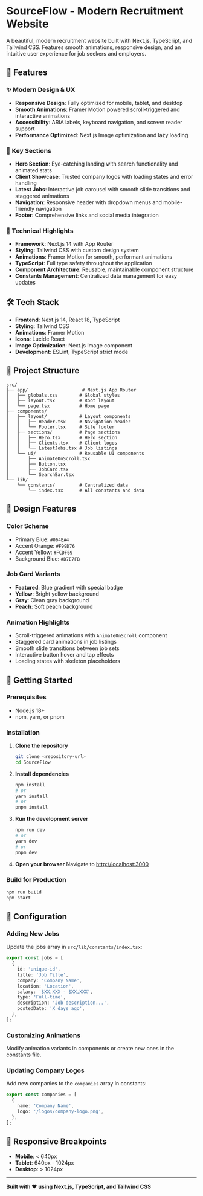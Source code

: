 # SourceFlow - Modern Recruitment Website

A beautiful, modern recruitment website built with Next.js, TypeScript, and Tailwind CSS. Features smooth animations, responsive design, and an intuitive user experience for job seekers and employers.

## 🚀 Features

### ✨ **Modern Design & UX**

- **Responsive Design**: Fully optimized for mobile, tablet, and desktop
- **Smooth Animations**: Framer Motion powered scroll-triggered and interactive animations
- **Accessibility**: ARIA labels, keyboard navigation, and screen reader support
- **Performance Optimized**: Next.js Image optimization and lazy loading

### 🎯 **Key Sections**

- **Hero Section**: Eye-catching landing with search functionality and animated stats
- **Client Showcase**: Trusted company logos with loading states and error handling
- **Latest Jobs**: Interactive job carousel with smooth slide transitions and staggered animations
- **Navigation**: Responsive header with dropdown menus and mobile-friendly navigation
- **Footer**: Comprehensive links and social media integration

### 🔧 **Technical Highlights**

- **Framework**: Next.js 14 with App Router
- **Styling**: Tailwind CSS with custom design system
- **Animations**: Framer Motion for smooth, performant animations
- **TypeScript**: Full type safety throughout the application
- **Component Architecture**: Reusable, maintainable component structure
- **Constants Management**: Centralized data management for easy updates

## 🛠️ Tech Stack

- **Frontend**: Next.js 14, React 18, TypeScript
- **Styling**: Tailwind CSS
- **Animations**: Framer Motion
- **Icons**: Lucide React
- **Image Optimization**: Next.js Image component
- **Development**: ESLint, TypeScript strict mode

## 📁 Project Structure

```
src/
├── app/                    # Next.js App Router
│   ├── globals.css        # Global styles
│   ├── layout.tsx         # Root layout
│   └── page.tsx           # Home page
├── components/
│   ├── layout/            # Layout components
│   │   ├── Header.tsx     # Navigation header
│   │   └── Footer.tsx     # Site footer
│   ├── sections/          # Page sections
│   │   ├── Hero.tsx       # Hero section
│   │   ├── Clients.tsx    # Client logos
│   │   └── LatestJobs.tsx # Job listings
│   └── ui/                # Reusable UI components
│       ├── AnimateOnScroll.tsx
│       ├── Button.tsx
│       ├── JobCard.tsx
│       └── SearchBar.tsx
└── lib/
    └── constants/         # Centralized data
        └── index.tsx      # All constants and data
```

## 🎨 Design Features

### **Color Scheme**

- Primary Blue: `#064EA4`
- Accent Orange: `#F99D76`
- Accent Yellow: `#FCDF69`
- Background Blue: `#D7E7FB`

### **Job Card Variants**

- **Featured**: Blue gradient with special badge
- **Yellow**: Bright yellow background
- **Gray**: Clean gray background
- **Peach**: Soft peach background

### **Animation Highlights**

- Scroll-triggered animations with `AnimateOnScroll` component
- Staggered card animations in job listings
- Smooth slide transitions between job sets
- Interactive button hover and tap effects
- Loading states with skeleton placeholders

## 🚀 Getting Started

### Prerequisites

- Node.js 18+
- npm, yarn, or pnpm

### Installation

1. **Clone the repository**

   ```bash
   git clone <repository-url>
   cd SourceFlow
   ```

2. **Install dependencies**

   ```bash
   npm install
   # or
   yarn install
   # or
   pnpm install
   ```

3. **Run the development server**

   ```bash
   npm run dev
   # or
   yarn dev
   # or
   pnpm dev
   ```

4. **Open your browser**
   Navigate to [http://localhost:3000](http://localhost:3000)

### Build for Production

```bash
npm run build
npm start
```

## 🔧 Configuration

### **Adding New Jobs**

Update the jobs array in `src/lib/constants/index.tsx`:

```typescript
export const jobs = [
  {
    id: 'unique-id',
    title: 'Job Title',
    company: 'Company Name',
    location: 'Location',
    salary: '$XX,XXX - $XX,XXX',
    type: 'Full-time',
    description: 'Job description...',
    postedDate: 'X days ago',
  },
];
```

### **Customizing Animations**

Modify animation variants in components or create new ones in the constants file.

### **Updating Company Logos**

Add new companies to the `companies` array in constants:

```typescript
export const companies = [
  {
    name: 'Company Name',
    logo: '/logos/company-logo.png',
  },
];
```

## 📱 Responsive Breakpoints

- **Mobile**: < 640px
- **Tablet**: 640px - 1024px
- **Desktop**: > 1024px

---

**Built with ❤️ using Next.js, TypeScript, and Tailwind CSS**

